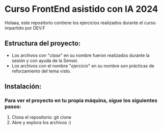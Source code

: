 # Curso FrontEnd asistido con IA 2024

Holaaa, este repositorio contiene los ejercicios realizados durante el curso impartido por DEV.F

## Estructura del proyecto:
- Los archivos con "*clase*" en su nombre fueron realizados durante la sesión y con ayuda de la Sensei.
- Los archivos con el nombre "*ejercicio*" en su nombre son prácticas de reforzamiento del tema visto.

## Instalación:
### Para ver el proyecto en tu propia máquina, sigue los siguientes pasos:
1. Clona el repositorio:
          git clone 
2. Abre y explora los archivos :)

   
